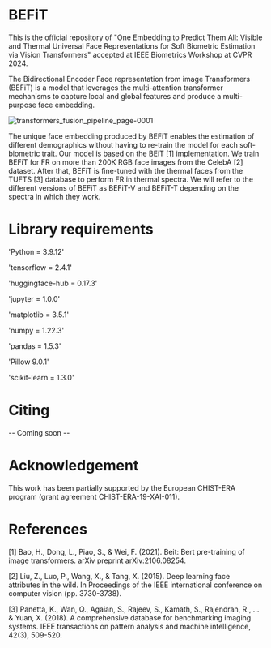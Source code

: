 # BEFiT

This is the official repository of "One Embedding to Predict Them All: Visible and Thermal Universal Face Representations for Soft Biometric  Estimation via Vision Transformers" accepted at IEEE Biometrics Workshop at CVPR 2024.

The Bidirectional Encoder Face representation from image Transformers (BEFiT) is a model that leverages the multi-attention transformer mechanisms to capture local and global features and produce a multi-purpose face embedding.

![transformers_fusion_pipeline_page-0001](https://github.com/nmirabeth/BEFiT/assets/48354399/fa4d5ac5-5d32-4d06-86a9-6a2e7b2e7900)

The unique face embedding produced by BEFiT enables the estimation of different demographics without having to re-train the model for each soft-biometric trait.
Our model is based on the BEiT [1] implementation. We train BEFiT for FR on more than 200K RGB face images from the CelebA [2] dataset. After that, BEFiT is fine-tuned with the thermal faces from the TUFTS [3] database to perform FR in thermal spectra. We will refer to the different versions of BEFiT as BEFiT-V and BEFiT-T depending on the spectra in which they work.

# Library requirements

'Python = 3.9.12'

'tensorflow = 2.4.1'

'huggingface-hub = 0.17.3'

'jupyter = 1.0.0'

'matplotlib = 3.5.1'

'numpy = 1.22.3'

'pandas = 1.5.3'

'Pillow 9.0.1'

'scikit-learn = 1.3.0'

# Citing

-- Coming soon --

# Acknowledgement

This work has been partially supported by the European CHIST-ERA program (grant agreement CHIST-ERA-19-XAI-011).

# References
[1] Bao, H., Dong, L., Piao, S., & Wei, F. (2021). Beit: Bert pre-training of image transformers. arXiv preprint arXiv:2106.08254.

[2] Liu, Z., Luo, P., Wang, X., & Tang, X. (2015). Deep learning face attributes in the wild. In Proceedings of the IEEE international conference on computer vision (pp. 3730-3738).

[3] Panetta, K., Wan, Q., Agaian, S., Rajeev, S., Kamath, S., Rajendran, R., ... & Yuan, X. (2018). A comprehensive database for benchmarking imaging systems. IEEE transactions on pattern analysis and machine intelligence, 42(3), 509-520.

